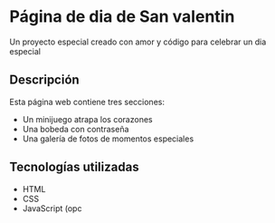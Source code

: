 # Página de dia de San valentin 
Un proyecto especial creado con amor y código para celebrar un dia especial
## Descripción
Esta página web contiene tres secciones:
- Un minijuego atrapa los corazones
- Una bobeda con contraseña
- Una galería de fotos de momentos especiales
## Tecnologías utilizadas
- HTML
- CSS
- JavaScript (opc